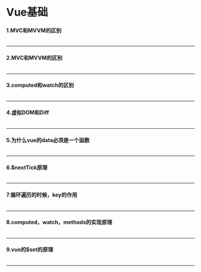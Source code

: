 # Vue基础
#### 1.MVC和MVVM的区别
```js

```
---
#### 2.MVC和MVVM的区别
```js

```
---
#### 3.computed和watch的区别
```js

```
---
#### 4.虚拟DOM和Diff
```js

```
---
#### 5.为什么vue的data必须是一个函数
```js

```
---
#### 6.$nextTick原理
```js

```
---
#### 7.循环遍历的时候，key的作用
```js

```
---
#### 8.computed，watch，methods的实现原理
```js

```
---
#### 9.vue的$set的原理
```js

```
---
